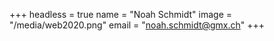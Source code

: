 +++
headless = true
name = "Noah Schmidt"
image = "/media/web2020.png"
email = "noah.schmidt@gmx.ch"
+++
